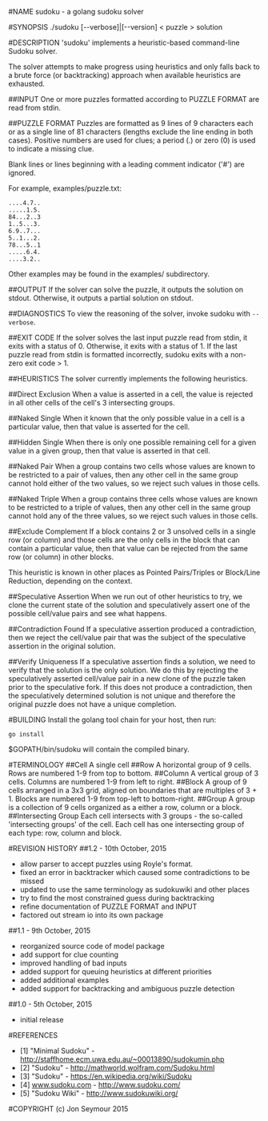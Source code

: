 #NAME
sudoku - a golang sudoku solver

#SYNOPSIS
./sudoku [--verbose]|[--version] < puzzle > solution

#DESCRIPTION
'sudoku' implements a heuristic-based command-line Sudoku solver.

The solver attempts to make progress using heuristics and only falls back
to a brute force (or backtracking) approach when available heuristics are
exhausted.

##INPUT
One or more puzzles formatted according to PUZZLE FORMAT are read from stdin.

##PUZZLE FORMAT
Puzzles are formatted as 9 lines of 9 characters each or as a single line of 81 characters (lengths exclude the line ending in both cases). Positive numbers are used for clues; a period (.) or zero (0) is used to indicate a missing clue.

Blank lines or lines beginning with a leading comment indicator ('#') are ignored.

For example, examples/puzzle.txt:

```
....4.7..
.....1.5.
84...2..3
1..5...3.
6.9..7...
5..1...2.
78...5..1
.....6.4.
....3.2..
```

Other examples may be found in the examples/ subdirectory.

##OUTPUT
If the solver can solve the puzzle, it outputs the solution on stdout. Otherwise, it outputs a partial solution on stdout.

##DIAGNOSTICS
To view the reasoning of the solver, invoke sudoku with ```--verbose```.

##EXIT CODE
If the solver solves the last input puzzle read from stdin, it exits with a status of 0. Otherwise, it exits with a status of 1. If the last puzzle read from stdin is formatted incorrectly, sudoku exits with a non-zero exit code > 1.

##HEURISTICS
The solver currently implements the following heuristics.

##Direct Exclusion
When a value is asserted in a cell, the value is rejected in all other cells of the cell's 3 intersecting groups.

##Naked Single
When it known that the only possible value in a cell is a particular value, then that value is asserted for the cell.

##Hidden Single
When there is only one possible remaining cell for a given value in a given group, then that value is asserted in that cell.

##Naked Pair
When a group contains two cells whose values are known to be restricted to a pair of values, then any other cell in the same group cannot hold either of the two values, so we reject such values in those cells.

##Naked Triple
When a group contains three cells whose values are known to be restricted to a triple of values, then any other cell in the same group cannot hold any of the three values, so we reject such values in those cells.

##Exclude Complement
If a block contains 2 or 3 unsolved cells in a single row (or column) and those
cells are the only cells in the block that can contain a particular value, then that value can be rejected from the same row (or column) in other blocks.

This heuristic is known in other places as Pointed Pairs/Triples or Block/Line Reduction, depending on the context.

##Speculative Assertion
When we run out of other heuristics to try, we clone the current state of the
solution and speculatively assert one of the possible cell/value pairs and see
what happens.

##Contradiction Found
If a speculative assertion produced a contradiction, then we reject the cell/value
pair that was the subject of the speculative assertion in the original solution.

##Verify Uniqueness
If a speculative assertion finds a solution, we need to verify that the solution
is the only solution. We do this by rejecting the speculatively asserted cell/value
pair in a new clone of the puzzle taken prior to the speculative fork. If this
does not produce a contradiction, then the speculatively determined solution
is not unique and therefore the original puzzle does not have a unique completion.

#BUILDING
Install the golang tool chain for your host, then run:

```go install```

$GOPATH/bin/sudoku will contain the compiled binary.

#TERMINOLOGY
##Cell
A single cell
##Row
A horizontal group of 9 cells. Rows are numbered 1-9 from top to bottom.
##Column
A vertical group of 3 cells. Columns are numbered 1-9 from left to right.
##Block
A group of 9 cells arranged in a 3x3 grid, aligned on boundaries that are multiples of 3 + 1. Blocks are numbered 1-9 from top-left to bottom-right.
##Group
A group is a collection of 9 cells organized as a either a row, column or a block.
##Intersecting Group
Each cell intersects with 3 groups - the so-called 'intersecting groups' of the cell. Each cell has one intersecting group of each type: row, column and block.

#REVISION HISTORY
##1.2 - 10th October, 2015
* allow parser to accept puzzles using Royle's format.
* fixed an error in backtracker which caused some contradictions to be missed
* updated to use the same terminology as sudokuwiki and other places
* try to find the most constrained guess during backtracking
* refine documentation of PUZZLE FORMAT and INPUT
* factored out stream io into its own package

##1.1 - 9th October, 2015
* reorganized source code of model package
* add support for clue counting
* improved handling of bad inputs
* added support for queuing heuristics at different priorities
* added additional examples
* added support for backtracking and ambiguous puzzle detection

##1.0 - 5th October, 2015
* initial release

#REFERENCES

* [1] "Minimal Sudoku" - http://staffhome.ecm.uwa.edu.au/~00013890/sudokumin.php
* [2] "Sudoku" - http://mathworld.wolfram.com/Sudoku.html
* [3] "Sudoku" - https://en.wikipedia.org/wiki/Sudoku
* [4] www.sudoku.com - http://www.sudoku.com/
* [5] "Sudoku Wiki" - http://www.sudokuwiki.org/

#COPYRIGHT
(c) Jon Seymour 2015

